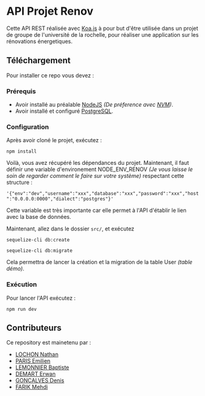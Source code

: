 # API Projet Renov

Cette API REST réalisée avec [Koa.js](https://koajs.com/) à pour but d'être utilisée dans un projet de groupe de l'université de la rochelle, pour réaliser une application sur les rénovations énergetiques.

## Téléchargement

Pour installer ce repo vous devez :

### Prérequis

- Avoir installé au préalable [NodeJS](https://nodejs.org/en/) *(De préference avec [NVM](https://github.com/nvm-sh/nvm))*.
- Avoir installé et configuré [PostgreSQL](https://www.postgresql.org/).

### Configuration

Après avoir cloné le projet, exécutez :

`npm install`

Voilà, vous avez récupéré les dépendances du projet.
Maintenant, il faut définir une variable d'environement NODE_ENV_RENOV *(Je vous laisse le soin de regarder comment le faire sur votre système)* respectant cette structure :

`'{"env":"dev","username":"xxx","database":"xxx","password":"xxx","host":"0.0.0.0:0000","dialect":"postgres"}'`

Cette variable est très importante car elle permet à l'API d'établir le lien avec la base de données.

Maintenant, allez dans le dossier `src/`, et exécutez

`sequelize-cli db:create`

`sequelize-cli db:migrate`

Cela permettra de lancer la création et la migration de la table User *(table démo)*.

### Exécution

Pour lancer l'API exécutez :

`npm run dev`

## Contributeurs

Ce repository est mainetenu par :
- [LOCHON Nathan](https://github.com/limentic)
- [PARIS Emilien](https://github.com/eparisLR)
- [LEMONNIER Baptiste](https://github.com/BaptisteKSP)
- [DEMART Erwan](https://github.com/edemart)
- [GONCALVES Denis](https://github.com/dgoncalv1)
- [FARIK Mehdi](https://github.com/farikmehdi)
